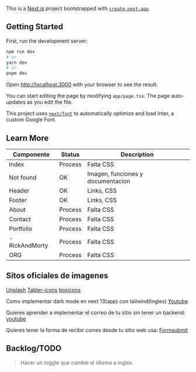 This is a [Next.js](https://nextjs.org/) project bootstrapped with [`create-next-app`](https://github.com/vercel/next.js/tree/canary/packages/create-next-app).

## Getting Started

First, run the development server:

```bash
npm run dev
# or
yarn dev
# or
pnpm dev
```

Open [http://localhost:3000](http://localhost:3000) with your browser to see the result.

You can start editing the page by modifying `app/page.tsx`. The page auto-updates as you edit the file.

This project uses [`next/font`](https://nextjs.org/docs/basic-features/font-optimization) to automatically optimize and load Inter, a custom Google Font.

## Learn More

| Componente | Status | Description |
| ----------- | ----------- | ----------- |
| Index | Process | Falta CSS |
| Not found | OK | Imagen, funciones y documentacion |
| Header | OK | Links, CSS |
| Footer | OK | Links, CSS |
| About | Process | Falta CSS |
| Contact | Process | Falta CSS |
| Portfolio | Process | Falta CSS |
| - RickAndMorty | Process | Falta CSS |
| ORG | Process | Falta CSS |
## Sitos oficiales de imagenes

[Unplash](www.unsplash.com)
[Tabler-icons](https://tabler-icons.io/)
[boxicons](https://boxicons.com/)

Como implementar dark mode en next 13(app) con tailwind(Ingles)
[Youtube](https://www.youtube.com/watch?v=optD7ns4ISQ&t=1379s)

Quieres aprender a implementar el correo de tu sitio sin tener un backend:
[youtube](https://www.youtube.com/watch?v=mmo9PR_9m84)

Quieres tener la forma de recibir corres desde tu sitio web usa: [Formsubmit](https://formsubmit.co/)

## Backlog/TODO
> Hacer un toggle que cambie el idioma a ingles.
